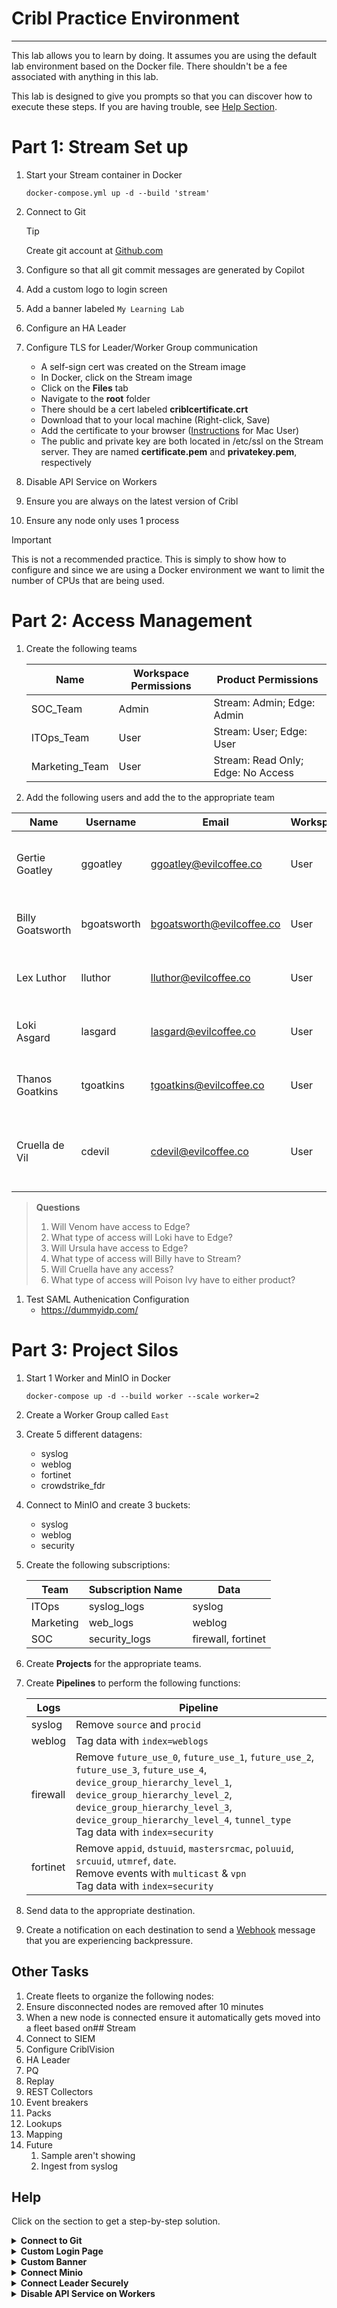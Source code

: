 # Cribl Practice Environment
---
This lab allows you to learn by doing. It assumes you are using the default lab environment based on the Docker file.  There shouldn't be a fee associated with anything in this lab. 

This lab is designed to give you prompts so that you can discover how to execute these steps. If you are having trouble, see [Help Section](#help).

<!-- ## Architecture
 ```mermaid
 flowchart TD;
     Leader-- B[Worker Group];
     Leader-- C[Edge Fleet];
    
     subgraph B[Worker Group]
       direction LR
     b1[Worker 1]
     b2[Worker 2]
     end
     subgraph C[Edge Fleet]
       direction LR
       c1[Node 1] 
       c2[Node 2]
     end
```-->

# Part 1: Stream Set up
1. Start your Stream container in Docker
   
   `docker-compose.yml up -d --build 'stream'`

2. Connect to Git

   > [!Tip]
   > Create git account at [Github.com](https://www.github.com)

3. Configure so that all git commit messages are generated by Copilot
4. Add a custom logo to login screen
5. Add a banner labeled `My Learning Lab`
6. Configure an HA Leader
7. Configure TLS for Leader/Worker Group communication
   - A self-sign cert was created on the Stream image
   - In Docker, click on the Stream image
   - Click on the **Files** tab
   - Navigate to the **root** folder
   - There should be a cert labeled **criblcertificate.crt**
   - Download that to your local machine (Right-click, Save)
   - Add the certificate to your browser ([Instructions](https://support.apple.com/guide/keychain-access/change-the-trust-settings-of-a-certificate-kyca11871/mac) for Mac User)
   - The public and private key are both located in /etc/ssl on the Stream server. They are named **certificate.pem** and **privatekey.pem**, respectively
8. Disable API Service on Workers
9. Ensure you are always on the latest version of Cribl
10. Ensure any node only uses 1 process
   > [!IMPORTANT]
   > This is not a recommended practice. This is simply to show how to configure and since we are using a Docker environment we want to limit the number of CPUs that are being used.

# Part 2: Access Management

1. Create the following teams

   | Name           | Workspace Permissions | Product Permissions                |
   | -------------- | --------------------- | ---------------------------------- |
   | SOC_Team       | Admin                 | Stream: Admin; Edge: Admin          |
   | ITOps_Team     | User                  | Stream: User; Edge: User           |
   | Marketing_Team | User                  | Stream: Read Only; Edge: No Access |


2. Add the following users and add the to the appropriate team 
   
| Name              | Username    | Email                     | Workspace | Team           | Product                            |
| ----------------- | ----------- | ------------------------- | --------- | -------------- | ---------------------------------- |
| Gertie Goatley    | ggoatley    | ggoatley@evilcoffee.co    | User      | Marketing_Team | Stream: Read Only; Edge: User      |
| Billy Goatsworth  | bgoatsworth | bgoatsworth@evilcoffee.co | User      | Marketing_Team | Stream: User; Edge: User           |
| Lex Luthor        | lluthor     | lluthor@evilcoffee.co     | User      | ITOps_Team     | Stream: User; Edge: User           |
| Loki Asgard   | lasgard  | lasgard@evilcoffee.co  | User      | ITOps_Team     | Stream: User; Edge: User           |
| Thanos Goatkins   | tgoatkins   | tgoatkins@evilcoffee.co   | User      | SOC_Team       | Stream: Admin; Edge: Admin         |
| Cruella de Vil    | cdevil      | cdevil@evilcoffee.co      | User      | SOC_Team       | Stream: Read Only; Edge: Read Only |

> **Questions**
>1. Will Venom have access to Edge?
>2. What type of access will Loki have to Edge?
>3. Will Ursula have access to Edge?
>2. What type of access will Billy have to Stream?
>3. Will Cruella have any access?
>4. What type of access will Poison Ivy have to either product?
   
1. Test SAML Authenication Configuration
   - https://dummyidp.com/

# Part 3: Project Silos

1. Start 1 Worker and MinIO in Docker

   `docker-compose up -d --build worker --scale worker=2`

2. Create a Worker Group called `East` 

3. Create 5 different datagens:
   - syslog
   - weblog
   - fortinet
   - crowdstrike_fdr

4. Connect to MinIO and create 3 buckets:
   - syslog
   - weblog
   - security

5. Create the following subscriptions:

   | Team      | Subscription Name | Data               |
   | --------- | ----------------- | ------------------ |
   | ITOps     | syslog_logs       | syslog             |
   | Marketing | web_logs          | weblog             |
   | SOC       | security_logs     | firewall, fortinet |

6. Create **Projects** for the appropriate teams.


1. Create **Pipelines** to perform the following functions:

   | Logs | Pipeline                                                                                                                                                                                                                                                                       |
   | -------- | ------------------------------------------------------------------------------------------------------------------------------------------------------------------------------------------------------------------------------------------------------------------------------ |
   | syslog   | Remove `source` and `procid` |
   | weblog   | Tag data with `index=weblogs` |
   | firewall | Remove `future_use_0`, `future_use_1`, `future_use_2`, `future_use_3`, `future_use_4`, `device_group_hierarchy_level_1`, `device_group_hierarchy_level_2`, `device_group_hierarchy_level_3`, `device_group_hierarchy_level_4`, `tunnel_type`<br>Tag data with `index=security` |
   | fortinet | Remove `appid`, `dstuuid`, `mastersrcmac`, `poluuid`, `srcuuid`, `utmref`, `date`.<br>Remove events with `multicast` & `vpn`<br>Tag data with `index=security`                                                                                                                          |

2. Send data to the appropriate destination.
3.  Create a notification on each destination to send a [Webhook](https://webhook.site) message that you are experiencing backpressure.


## Other Tasks
1. Create fleets to organize the following nodes:
2. Ensure disconnected nodes are removed after 10 minutes
3. When a new node is connected ensure it automatically gets moved into a fleet based on## Stream
4. Connect to SIEM
5. Configure CriblVision
6. HA Leader
7. PQ
10. Replay
11. REST Collectors
12. Event breakers
8. Packs
9. Lookups
10. Mapping
11. Future
    1.  Sample aren't showing
    2.  Ingest from syslog

## Help
Click on the section to get a step-by-step solution.

<details>
   <summary><b>Connect to Git</b></summary>

   1. Create an account at Github
   2. Create a new repository called `cribl`
      > **Question:** Is it required that the repo is called `cribl`?
      - Visibility should be private. See [Docs](https://docs.cribl.io/stream/securing-onprem#set-your-remote-git-repo-to-private) for more info.
      - Do not include .gitignore, README.md or a license. 
      > **Question: Why shouldn't you include these?**
      >
      > Answer: [Docs](https://docs.cribl.io/stream/version-control#securing-remote-repos)
      > 
   3. Create a personal access token ([Docs](https://docs.cribl.io/stream/version-control#connecting-to-remote-with-https))
      - In Github, click on your profile picture
      - Go to Settings, Developer Settings (at the very bottom)
      - Create a classic token
      - Set the expiration to 60 days
      - Select the **repo** scope
      - Generate & copy token
   4. In your Cribl console, navigate to Settings, Global, System, Git Settings
   5. Create your remote URL using this format: `https://<username>:<token>@github.com/<owner>/<repository>.git`
   6. Change Git Authentication Type to **None**
   7. On the **Copilot** tab, toggle **Generate commit messages automatically with Cribl Copilot**
   8. Commit & Push
   9. Check to make sure changes were sent to Github
</details>

<details>
   <summary><b>Custom Login Page</b></summary>

   Follow the steps [here](https://docs.cribl.io/stream/settings-login-page/#configure-custom-login-page)

</details>

<details>
   <summary><b>Custom Banner</b></summary>

   Follow these [steps](https://docs.cribl.io/stream/settings-banners/)

</details>

<details>
   <summary><b>Connect Minio</b></summary>

   Resource: [Docs](https://docs.cribl.io/stream/destinations-minio/)

   ## MinIO Settings
   1. Create a bucket in MinIO
   2. Create an Access Key

   ### General Settings
   3. **MinIO endpoint URL:** http://minio:9000
   4. **Backpressure behavior:** Block

   ### Authenication
   5. **Authenication method:** Manual
   6. Add your access and secret key

   ### Advanced Settings
   7. **Disk space protection:** Drop
   8. **Remove empty staging directories** Turn off
   9. **Reject unauthorized certificates:** Turn off
   10. **Verify if bucket exists:** Turn off
</details>

<details>
   <summary><b>Connect Leader Securely</b></summary>

   Follow these [steps](https://docs.cribl.io/stream/securing-communications#secure-via-the-ui)
   
</details>

<details>
   <summary><b>Disable API Service on Workers</b></summary>

   Follow these [steps](https://docs.cribl.io/stream/securing-communications#disable-api-service)
   
</details>